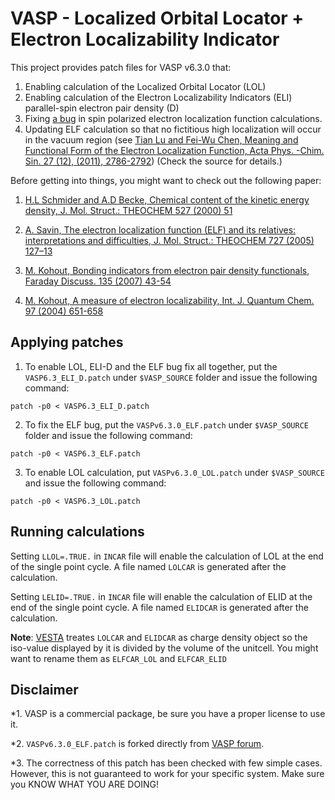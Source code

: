# VASP - Localized Orbital Locator + Electron Localizability Indicator
This project provides patch files for VASP v6.3.0 that:
1. Enabling calculation of the Localized Orbital Locator (LOL)
2. Enabling calculation of the Electron Localizability Indicators (ELI) parallel-spin electron pair density (D)
3. Fixing [a bug](https://www.vasp.at/forum/viewtopic.php?t=18361) in spin
polarized electron localization function calculations.
4. Updating ELF calculation so that no fictitious high localization will occur in
the vacuum region (see [Tian Lu and Fei-Wu Chen, Meaning and Functional Form of
the Electron Localization Function, Acta Phys. -Chim. Sin. 27 (12), (2011),
2786-2792](https://www.ingentaconnect.com/content/apcs/apcs/2011/00000027/00000012/art00011?crawler=true))
(Check the source for details.)

Before getting into things, you might want to check out the following paper:

1. [H.L Schmider and A.D Becke, Chemical content of the kinetic energy density,
J. Mol. Struct.: THEOCHEM 527 (2000) 51](https://doi.org/10.1016/S0166-1280(00)00477-2)

2. [A. Savin, The electron localization function (ELF) and its relatives:
interpretations and difficulties, J. Mol. Struct.: THEOCHEM 727 (2005) 127–13](https://doi.org/10.1016/j.theochem.2005.02.034)

3. [M. Kohout, Bonding indicators from electron pair density functionals, Faraday Discuss. 135 (2007) 43-54](https://pubs.rsc.org/en/content/articlelanding/2007/fd/b605951c)

4. [M. Kohout, A measure of electron localizability, Int. J. Quantum Chem. 97 (2004) 651-658](https://onlinelibrary.wiley.com/doi/epdf/10.1002/qua.10768)


## Applying patches
1. To enable LOL, ELI-D and the ELF bug fix all together, put the `VASP6.3_ELI_D.patch` under `$VASP_SOURCE` folder
 and issue the following command:
```
patch -p0 < VASP6.3_ELI_D.patch
```

2. To fix the ELF bug, put the `VASPv6.3.0_ELF.patch` under `$VASP_SOURCE` folder
 and issue the following command:
```
patch -p0 < VASP6.3_ELF.patch
```
3. To enable LOL calculation, put `VASPv6.3.0_LOL.patch` under `$VASP_SOURCE`
and issue the following command:
```
patch -p0 < VASP6.3_LOL.patch
```

## Running calculations
Setting `LLOL=.TRUE.` in `INCAR` file will enable the calculation of LOL at the end of the single point cycle.
A file named `LOLCAR` is generated after the calculation.

Setting `LELID=.TRUE.` in `INCAR` file will enable the calculation of ELID at the end of the single point cycle.
A file named `ELIDCAR` is generated after the calculation.

__Note__: [VESTA](https://jp-minerals.org/vesta/en/) treates `LOLCAR` and `ELIDCAR` as charge
density object so the iso-value displayed by it is divided by the volume of the unitcell. You might want to rename them as `ELFCAR_LOL` and `ELFCAR_ELID`

## Disclaimer

*1. VASP is a commercial package, be sure you have a proper license to use it.

*2. `VASPv6.3.0_ELF.patch` is forked directly from [VASP forum](https://www.vasp.at/forum/viewtopic.php?f=3&t=18361).

*3. The correctness of this patch has been checked with few simple cases.
However, this is not guaranteed to work for your specific system. Make sure you KNOW WHAT YOU ARE DOING!
